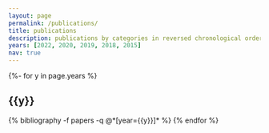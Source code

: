 ```yaml
---
layout: page
permalink: /publications/
title: publications
description: publications by categories in reversed chronological order. generated by jekyll-scholar.
years: [2022, 2020, 2019, 2018, 2015]
nav: true
---
```

<!-- _pages/publications.md -->
<div class="publications">

{%- for y in page.years %}
  <h2 class="year">{{y}}</h2>
  {% bibliography -f papers -q @*[year={{y}}]* %}
{% endfor %}

</div>
